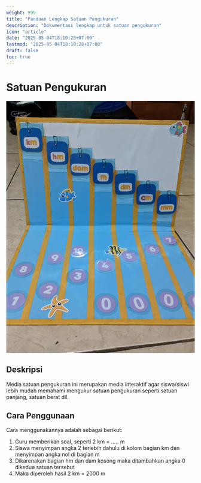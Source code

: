 ```yaml
---
weight: 999
title: "Panduan Lengkap Satuan Pengukuran"
description: "Dokumentasi lengkap untuk satuan pengukuran"
icon: "article"
date: "2025-05-04T18:10:28+07:00"
lastmod: "2025-05-04T18:10:28+07:00"
draft: false
toc: true
---
```


# Satuan Pengukuran

![Satuan Pengukuran](/images/media_ajar/satuan_pengukuran.jpg)

## Deskripsi

Media satuan pengukuran ini merupakan media interaktif agar siswa/siswi lebih mudah memahami mengukur satuan pengukuran seperti satuan panjang, satuan berat dll.

## Cara Penggunaan

Cara menggunakannya adalah sebagai berikut:

1. Guru memberikan soal, seperti 2 km = ….. m
2. Siswa menyimpan angka 2 terlebih dahulu di kolom bagian km dan menyimpan angka nol di bagian m
3. Dikarenakan bagian hm dan dam kosong maka ditambahkan angka 0 dikedua satuan tersebut
4. Maka diperoleh hasil 2 km = 2000 m
